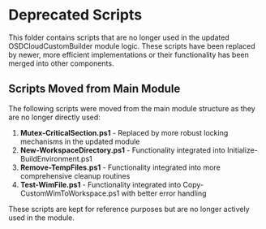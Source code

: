 # Deprecated Scripts

This folder contains scripts that are no longer used in the updated OSDCloudCustomBuilder module logic. These scripts have been replaced by newer, more efficient implementations or their functionality has been merged into other components.

## Scripts Moved from Main Module

The following scripts were moved from the main module structure as they are no longer directly used:

1. **Mutex-CriticalSection.ps1** - Replaced by more robust locking mechanisms in the updated module
2. **New-WorkspaceDirectory.ps1** - Functionality integrated into Initialize-BuildEnvironment.ps1
3. **Remove-TempFiles.ps1** - Functionality integrated into more comprehensive cleanup routines
4. **Test-WimFile.ps1** - Functionality integrated into Copy-CustomWimToWorkspace.ps1 with better error handling

These scripts are kept for reference purposes but are no longer actively used in the module.